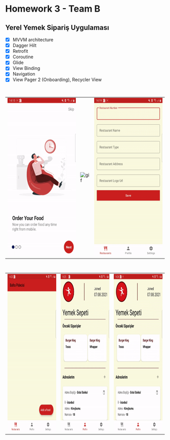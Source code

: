 # Homework 3 - Team B

## Yerel Yemek Sipariş Uygulaması

- [x] MVVM architecture
- [x] Dagger Hilt
- [x] Retrofit
- [x] Coroutine
- [x] Glide
- [x] View Binding
- [x] Navigation
- [x] View Pager 2 (Onboarding), Recycler View

<br />

<table>
  <tr>
    <td><img src="./assets/1.gif" alt="gif" height="500"/></td>
    <td><img src="./assets/two.gif" alt="gif" height="500"/></td>
    <td><img src="./assets/3.gif" alt="gif" height="500"/></td>
  </tr>
 </table>

<br />

<table>
  <tr>
    <td><img src="./assets/4.gif" alt="gif" height="500"/></td>
    <td><img src="./assets/5.gif" alt="gif" height="500"/></td>
    <td><img src="./assets/6.gif" alt="gif" height="500"/></td>
  </tr>
 </table>

